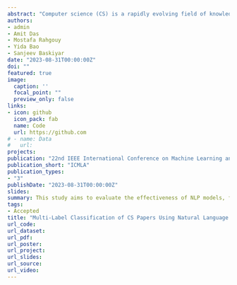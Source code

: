 ```yaml
---
abstract: "Computer science (CS) is a rapidly evolving field of knowledge with a significant volume and significance of scientific papers. Consequently, meticulous management and categorization of CS papers are crucial to ensure efficient access and retrieval of relevant information. This study aims to evaluate the effectiveness of eight traditional machine learning models, as well as Recurrent Neural Network (RNN) models, such as LSTM and BiLSTM, and state-of-the-art pre-trained self-attention-based natural language processing (NLP) models, including BERT, XLNet, RoBERTa, and DistilBERT, for the task of multi-label classification of arXiv CS paper classification. The results demonstrate that pre-trained self-attention-based models consistently outperform the other models regarding classification performance. Moreover, self-attention-based models exhibited superior performance and achieved a new state-of-the-art result. To the best of our knowledge, our paper represents the first endeavor to evaluate machine learning models, specifically on computer science-related documents, as part of a multi-label classification task."
authors:
- admin 
- Amit Das
- Mostafa Rahgouy
- Yida Bao
- Sanjeev Baskiyar
date: "2023-08-31T00:00:00Z"
doi: ""
featured: true
image:
  caption: ''
  focal_point: ""
  preview_only: false
links:
- icon: github
  icon_pack: fab
  name: Code
  url: https://github.com
# - name: Data
#   url: 
projects:
publication: "22nd IEEE International Conference on Machine Learning and Applications"
publication_short: "ICMLA"
publication_types:
- "3"
publishDate: "2023-08-31T00:00:00Z"
slides:
summary: This study aims to evaluate the effectiveness of NLP models, for the task of multi-label classification of arXiv CS paper classification.
tags:
- Accepted 
title: "Multi-Label Classification of CS Papers Using Natural Language Processing Models"
url_code:
url_dataset:
url_pdf:
url_poster:
url_project:
url_slides:
url_source:
url_video:
---
```

